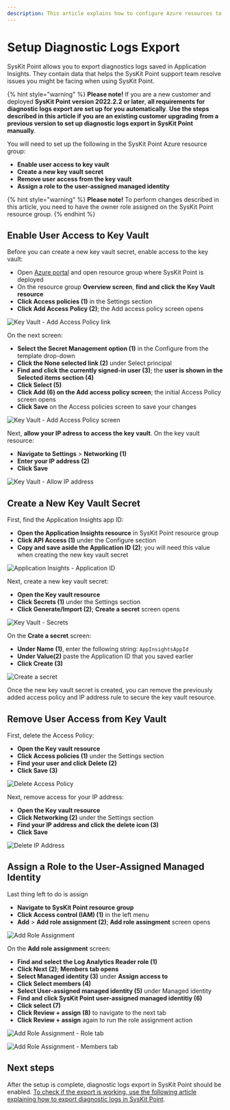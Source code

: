 ```yaml
---
description: This article explains how to configure Azure resources to enable diagnostic logs export in SysKit Point.
---
```


# Setup Diagnostic Logs Export

SysKit Point allows you to export diagnostics logs saved in Application Insights. They contain data that helps the SysKit Point support team resolve issues you might be facing when using SysKit Point. 

{% hint style="warning" %}
**Please note!**
If you are a new customer and deployed **SysKit Point version 2022.2.2 or later**, **all requirements for diagnostic logs export are set up for you automatically**.
**Use the steps described in this article if you are an existing customer upgrading from a previous version to set up diagnostic logs export in SysKit Point manually**.


You will need to set up the following in the SysKit Point Azure resource group:
* **Enable user access to key vault**
* **Create a new key vault secret**
* **Remove user access from the key vault**
* **Assign a role to the user-assigned managed identity**

{% hint style="warning" %}
**Please note!**
To perform changes described in this article, you need to have the owner role assigned on the SysKit Point resource group.
{% endhint %}
 
## Enable User Access to Key Vault

Before you can create a new key vault secret, enable access to the key vault:
* Open [Azure portal](https://portal.azure.com/) and open resource group where SysKit Point is deployed
* On the resource group **Overview screen**, **find and click the Key Vault resource**
* **Click Access policies (1)** in the Settings section
* **Click Add Access Policy (2)**; the Add access policy screen opens

![Key Vault - Add Access Policy link](../.gitbook/assets/setup-diagnostic-logs-export_add-access-policy.png)

On the next screen:
* **Select the Secret Management option (1)** in the Configure from the template drop-down
* **Click the None selected link (2)** under Select principal
* **Find and click the currently signed-in user (3)**; the **user is shown in the Selected items section (4)**
* **Click Select (5)**
* **Click Add (6) on the Add access policy screen**; the initial Access Policy screen opens
* **Click Save** on the Access policies screen to save your changes

![Key Vault - Add Access Policy screen](../.gitbook/assets/setup-diagnostic-logs-export_select-principal.png)

Next, **allow your IP adress to access the key vault**. On the key vault resource:
* **Navigate to Settings** > **Networking (1)**
* **Enter your IP address (2)**
* **Click Save**

![Key Vault - Allow IP address](../.gitbook/assets/setup-diagnostic-logs-export_add-ip-address.png)
 
## Create a New Key Vault Secret

First, find the Application Insights app ID:
* **Open the Application Insights resource** in SysKit Point resource group
* **Click API Access (1)** under the Configure section
* **Copy and save aside the Application ID (2)**; you will need this value when creating the new key vault secret

![Application Insights - Application ID](../.gitbook/assets/setup-diagnostic-logs-export_application-id.png)

Next, create a new key vault secret:
* **Open the Key vault resource**
* **Click Secrets (1)** under the Settings section
* **Click Generate/Import (2)**; **Create a secret** screen opens

![Key Vault - Secrets](../.gitbook/assets/setup-diagnostic-logs-export_secrets.png)

On the **Crate a secret** screen:
* **Under Name (1)**, enter the following string: `AppInsightsAppId`
* **Under Value(2)** paste the Application ID that you saved earlier
* **Click Create (3)**

![Create a secret](../.gitbook/assets/setup-diagnostic-logs-export_create-secret.png)

Once the new key vault secret is created, you can remove the previously added access policy and IP address rule to secure the key vault resource.
 
## Remove User Access from Key Vault

First, delete the Access Policy:
* **Open the Key vault resource**
* **Click Access policies (1)** under the Settings section
* **Find your user and click Delete (2)**
* **Click Save (3)**

![Delete Access Policy](../.gitbook/assets/setup-diagnostic-logs-export_delete-access-policy.png)

Next, remove access for your IP address:
* **Open the Key vault resource**
* **Click Networking (2)** under the Settings section
* **Find your IP address and click the delete icon (3)**
* **Click Save**

![Delete IP Address](../.gitbook/assets/setup-diagnostic-logs-export_delete-ip-address.png)
 
## Assign a Role to the User-Assigned Managed Identity

Last thing left to do is assign 
* **Navigate to SysKit Point resource group**
* **Click Access control (IAM) (1)** in the left menu
* **Add** > **Add role assignment (2)**; **Add role assingment** screen opens

![Add Role Assignment](../.gitbook/assets/setup-diagnostic-logs-export_add-role.png)

On the **Add role assignment** screen:
* **Find and select the Log Analytics Reader role (1)**
* **Click Next (2)**; **Members tab opens**
* **Select Managed identity (3)** under **Assign access to**
* **Click Select members (4)**
* **Select User-assigned managed identity (5)** under Managed identity
* **Find and click SysKit Point user-assigned managed identitiy (6)**
* **Click select (7)**
* **Click Review + assign (8)** to navigate to the next tab
* **Click Review + assign** again to run the role assignment action

![Add Role Assignment - Role tab](../.gitbook/assets/setup-diagnostic-logs-export_add-role-assignment_1.png)

![Add Role Assignment - Members tab](../.gitbook/assets/setup-diagnostic-logs-export_add-role-assignment_2.png)

## Next steps

After the setup is complete, diagnostic logs export in SysKit Point should be enabled. 
[To check if the export is working, use the following article explaining how to export diagnostic logs in SysKit Point](export-diagnostic-logs.md).
